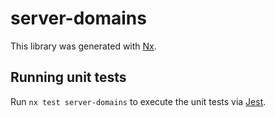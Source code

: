 # server-domains

This library was generated with [Nx](https://nx.dev).

## Running unit tests

Run `nx test server-domains` to execute the unit tests via [Jest](https://jestjs.io).
